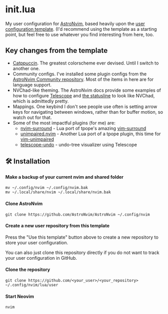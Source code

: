 # init.lua

My user configuration for [AstroNvim](https://github.com/AstroNvim/AstroNvim), based
heavily upon the [user configuration template](https://github.com/AstroNvim/user_example).
(I'd recommend using the template as a starting point, but feel free to use
whatever you find interesting from here, too.

## Key changes from the template

- [Catppuccin](https://github.com/catppuccin/nvim). The greatest colorscheme ever devised. Until I switch to another one.
- Community configs. I've installed some plugin configs from the [AstroNvim Community repository](https://github.com/AstroNvim/astrocommunity). Most of the items in here are for language support.
- NVChad-like theming. The AstroNvim docs provide some examples of how to configure [Telescope](https://docs.astronvim.com/recipes/telescope_theme/) and [the statusline](https://docs.astronvim.com/recipes/status/#replicate-nvchad-statusline) to look like NVChad, which is admittedly pretty.
- Mappings. One keybind I don't see people use often is setting arrow keys for navigating between windows, rather than for buffer motion, so watch out for that.
- Some of the most impactful plugins (for me) are:
  - [nvim-surround](https://github.com/kylechui/nvim-surround) - Lua port of tpope's amazing [vim-surround](https://github.com/tpope/vim-surround)
  - [unimpaired.nvim](https://github.com/tummetott/unimpaired.nvim) - Another Lua port of a tpope plugin, this time for [vim-unimpaired](https://github.com/tpope/vim-unimpaired)
  - [telescope-undo](https://github.com/debugloop/telescope-undo.nvim) - undo-tree visualizer using Telescope

## 🛠️ Installation

#### Make a backup of your current nvim and shared folder

```shell
mv ~/.config/nvim ~/.config/nvim.bak
mv ~/.local/share/nvim ~/.local/share/nvim.bak
```

#### Clone AstroNvim

```shell
git clone https://github.com/AstroNvim/AstroNvim ~/.config/nvim
```

#### Create a new user repository from this template

Press the "Use this template" button above to create a new repository to store your user configuration.

You can also just clone this repository directly if you do not want to track your user configuration in GitHub.

#### Clone the repository

```shell
git clone https://github.com/<your_user>/<your_repository> ~/.config/nvim/lua/user
```

#### Start Neovim

```shell
nvim
```
